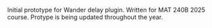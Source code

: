 Initial prototype for Wander delay plugin. Written for MAT 240B 2025 course. Protype is being updated throughout the year.
